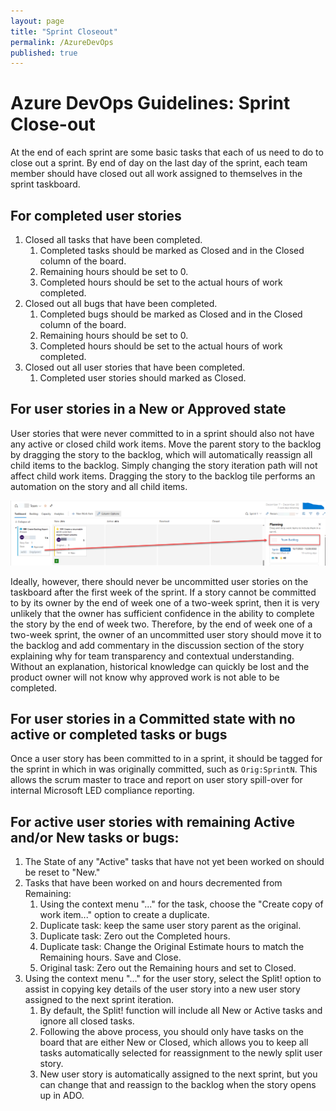 ```yaml
---
layout: page
title: "Sprint Closeout"
permalink: /AzureDevOps
published: true
---
```


# Azure DevOps Guidelines: Sprint Close-out

At the end of each sprint are some basic tasks that each of us need to do to close out a sprint.  By end of day on the last day of the sprint, each team member should have closed out all work assigned to themselves in the sprint taskboard.

## For completed user stories

1. Closed all tasks that have been completed.
    1. Completed tasks should be marked as Closed and in the Closed column of the board.
    2. Remaining hours should be set to 0.
    3. Completed hours should be set to the actual hours of work completed.
1. Closed out all bugs that have been completed.
    1. Completed bugs should be marked as Closed and in the Closed column of the board.
    2. Remaining hours should be set to 0.
    3. Completed hours should be set to the actual hours of work completed.
1. Closed out all user stories that have been completed.
    1. Completed user stories should marked as Closed.

## For user stories in a New or Approved state

User stories that were never committed to in a sprint should also not have any active or closed child work items.  Move the parent story to the backlog by dragging the story to the backlog, which will automatically reassign all child items to the backlog.  Simply changing the story iteration path will not affect child work items.  Dragging the story to the backlog tile performs an automation on the story and all child items.

![Drag Story to Backlog Tile](./images/UserStory.MoveToBacklogViaTile.png)

Ideally, however, there should never be uncommitted user stories on the taskboard after the first week of the sprint.  If a story cannot be committed to by its owner by the end of week one of a two-week sprint, then it is very unlikely that the owner has sufficient confidence in the ability to complete the story by the end of week two.  Therefore, by the end of week one of a two-week sprint, the owner of an uncommitted user story should move it to the backlog and add commentary in the discussion section of the story explaining why for team transparency and contextual understanding.  Without an explanation, historical knowledge can quickly be lost and the product owner will not know why approved work is not able to be completed.

## For user stories in a Committed state with no active or completed tasks or bugs

Once a user story has been committed to in a sprint, it should be tagged for the sprint in which in was originally committed, such as `Orig:SprintN`.  This allows the scrum master to trace and report on user story spill-over for internal Microsoft LED compliance reporting.

## For active user stories with remaining Active and/or New tasks or bugs:

1. The State of any "Active" tasks that have not yet been worked on should be reset to "New."
1. Tasks that have been worked on and hours decremented from Remaining:
    1. Using the context menu "..." for the task, choose the "Create copy of work item..." option to create a duplicate.
    1. Duplicate task: keep the same user story parent as the original.
    1. Duplicate task: Zero out the Completed hours.
    1. Duplicate task: Change the Original Estimate hours to match the Remaining hours. Save and Close.
    1. Original task: Zero out the Remaining hours and set to Closed.
1. Using the context menu "..." for the user story, select the Split! option to assist in copying key details of the user story into a new user story assigned to the next sprint iteration.
    1. By default, the Split! function will include all New or Active tasks and ignore all closed tasks.
    1. Following the above process, you should only have tasks on the board that are either New or Closed, which allows you to keep all tasks automatically selected for reassignment to the newly split user story.
    1. New user story is automatically assigned to the next sprint, but you can change that and reassign to the backlog when the story opens up in ADO.

